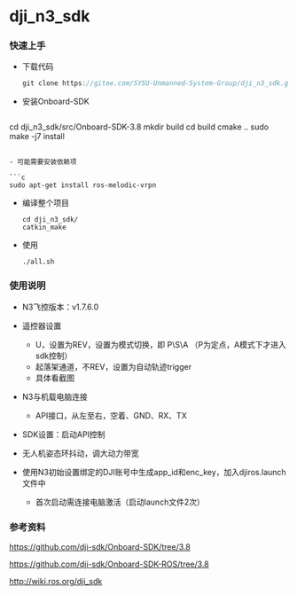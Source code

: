 # dji_n3_sdk

### 快速上手

- 下载代码
  ```c
  git clone https://gitee.com/SYSU-Unmanned-System-Group/dji_n3_sdk.git
  ```
  
- 安装Onboard-SDK
  ```c
cd dji_n3_sdk/src/Onboard-SDK-3.8
  mkdir build
  cd build
  cmake ..
  sudo make -j7 install
  ```
  
- 可能需要安装依赖项

  ```c
sudo apt-get install ros-melodic-vrpn
  ```
  
- 编译整个项目
  ```
  cd dji_n3_sdk/
  catkin_make
  ```

- 使用
  ```
  ./all.sh
  ```

### 使用说明
- N3飞控版本：v1.7.6.0

- 遥控器设置
  - U，设置为REV，设置为模式切换，即 P\S\A （P为定点，A模式下才进入sdk控制）
  - 起落架通道，不REV，设置为自动轨迹trigger
  - 具体看截图
- N3与机载电脑连接
  - API接口，从左至右，空着、GND、RX、TX
- SDK设置：启动API控制
- 无人机姿态环抖动，调大动力带宽
- 使用N3初始设置绑定的DJI账号中生成app_id和enc_key，加入djiros.launch文件中
  - 首次启动需连接电脑激活（启动launch文件2次）

### 参考资料

https://github.com/dji-sdk/Onboard-SDK/tree/3.8

https://github.com/dji-sdk/Onboard-SDK-ROS/tree/3.8

http://wiki.ros.org/dji_sdk